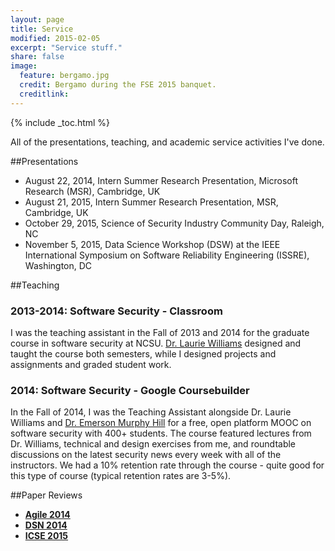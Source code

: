 ```yaml
---
layout: page
title: Service
modified: 2015-02-05
excerpt: "Service stuff."
share: false
image:
  feature: bergamo.jpg
  credit: Bergamo during the FSE 2015 banquet.
  creditlink:
---
```


{% include _toc.html %}

All of the presentations, teaching, and academic service activities I've done.

##Presentations

- August 22, 2014, Intern Summer Research Presentation, Microsoft Research (MSR), Cambridge, UK
- August 21, 2015, Intern Summer Research Presentation, MSR, Cambridge, UK
- October 29, 2015, Science of Security Industry Community Day, Raleigh, NC
- November 5, 2015, Data Science Workshop (DSW) at the IEEE International Symposium on Software Reliability Engineering (ISSRE), Washington, DC

##Teaching

### 2013-2014: Software Security - Classroom

I was the teaching assistant in the Fall of 2013 and 2014 for the graduate course in software security at NCSU. [Dr. Laurie Williams](http://collaboration.csc.ncsu.edu/laurie/index.html) designed and taught the course both semesters, while I designed projects and assignments and graded student work.

### 2014: Software Security - Google Coursebuilder

In the Fall of 2014, I was the Teaching Assistant alongside Dr. Laurie Williams and [Dr. Emerson Murphy Hill](http://people.engr.ncsu.edu/ermurph3/) for a free, open platform MOOC on software security with 400+ students. The course featured lectures from Dr. Williams, technical and design exercises from me, and roundtable discussions on the latest security news every week with all of the instructors. We had a 10% retention rate through the course - quite good for this type of course (typical retention rates are 3-5%).

##Paper Reviews

- [**Agile 2014**](http://agile2014.agilealliance.org/)
- [**DSN 2014**](2014.dsn.org/)
- [**ICSE 2015**](http://2015.icse-conferences.org/)